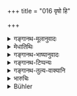 +++
title = "016 वृषो हि"

+++

<details><summary>गङ्गानथ-मूलानुवादः</summary>

For Justice is the revered ‘Vṛṣa,’ Bull; and he who commits the violation, ‘alam,’ of it, him the gods regard as ‘vṛṣala,’ low-born; hence one shall not violate Justice.—(16)
</details>

<details><summary>मेधातिथिः</summary>

**वृषल**शब्दनिर्वचनेन मिथ्यादर्शी निन्द्यते । न जातिवृषलो वृषलः, किं तर्हि, यो वृषस्य कामवर्षिणो धर्मस्य अलंकुरुते । निवृत्तिवचनः अलंशब्दः । स **वृषल** इत्य् एतम् अर्थम् **देवाः** प्रतिपन्नाः । मनुष्यास् तु यदि जातिशब्दम् एव मन्यन्ते, कामं मन्यन्ताम्, प्रमाणतरास् तु देवाः । ते चानेन प्रवृत्तिनिमित्तेन वृषलशब्दप्रोयोगं मन्यन्ते । देवग्रहणम् अर्थवादः । तस्मात् "श्राद्धकाले वृषलैर् न प्राप्तव्यम्", "हन्तव्यो वृषलश् चौरः," इत्याद्यासु क्रियासु मिथ्यादर्शी ब्राह्मण एव वृषलशब्देन ग्रहीतव्य इति । अतो वृषलत्वं मा प्रापम् इति **धर्मं न लोपयेत्,** न नाशयेद् इति । वृषलत्वाध्यारोपो निन्दा ॥ ८.१६ ॥
</details>

<details><summary>गङ्गानथ-भाष्यानुवादः</summary>

By means of the explanation of the term ‘*vṛṣala*,’ the judge who perverts justice is censured. The title of ‘*vṛṣala*’ (low-born) does not apply to one who is so by caste—*i.e*., the *śūdra*,—but he who ‘*commits the violation*’ (‘*alam*’) of the *Bull*, ‘*vṛṣa*,’—*i.e*., he who showers all blessings;—the particle ‘*alam*’ denoting *violation, perversion*.

The opinion that such a person is ‘*vṛṣala*’ is held by the gods; if it is taken as denoting a *caste*, it may be so taken; but the gods are more authoritative, and they accept the denotation of the term as here explained.

The mention of the ‘*gods*’ is only a commendatory exaggeration.

For the reason here explained, in all such texts as—(*a*) ‘no *vṛṣala* should come in during the performance of a *śrāddha*,’ or ‘the *vṛṣala* thief should be killed,’—the term ‘*vṛṣala*’ should be taken as standing for the Brāhmaṇa that perverts truth.

Consequently one should not violate Justice, lest he become tainted with the character of the ‘*vṛṣala*’; the application of this character to the Brāhmaṇa being a form of deprecation.—(16)
</details>

<details><summary>गङ्गानथ-टिप्पन्यः</summary>

This verse is quoted in *Aparārka* (p. 447), in support of the
interpretation of ‘*vṛṣala*’ as ‘one devoid of *dharma*’;—and in
*Kṛtyakalpataru* (11a).
</details>

<details><summary>गङ्गानथ-तुल्य-वाक्यानि</summary>

**(verses 8.16-17)**

*Mahābhārata* (Śānti, 90.16).—‘Justice is the sacred Bull, *Vṛṣa*; he
who brings about his destruction, *laya*, is called the *Vṛṣala*;
therefore one should never renounce justice.’

Do. (Anuśāsana, 173.14.16).—‘When one abandons his body, Dharma alone
goes with him. Dharma is the only helper for men in the other world.’
</details>

<details><summary>भारुचिः</summary>

न जातिवृषल एव वृषलः, किं तर्हि विकर्मणात्र वृषलो भवति । तथा च सति किं ब्राह्मणजातिस् ते करिष्यति व्यतिक्रमाद् अधर्मेण ग्रस्यमानस्य । यत्कारणाद् राजनियुक्तब्राह्मणोपालम्भ एवायम् ॥ ८.१६ ॥

_इदम् अपरं प्रसंख्यानम् अधिकृतब्राह्मणव्यवस्थार्थम् उच्यते ।_
</details>

<details><summary>Bühler</summary>

016	For divine justice (is said to be) a bull (vrisha); that (man) who violates it (kurute 'lam) the gods consider to be (a man despicable like) a Sudra (vrishala); let him, therefore, beware of violating justice.
</details>
